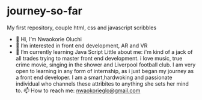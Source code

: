 # journey-so-far
My first repository, couple html, css and javascript scribbles 
- 👋 Hi, I’m Nwaokorie Oluchi
- 👀 I’m interested in front end development, AR and VR
- 🌱 I’m currently learning Java Script 
Little about me: i'm kind of a jack of all trades trying to master front end development. i love music, true crime movie, singing in the shower and Liverpool football club.
I am very open to learning in any form of internship, as i just began my journey as a front end developer. I am a smart,hardwoking and passionate individual who channels these attribites to anything she sets her mind to. 
📫 How to reach me: nwaokorieglo@gmail.com
